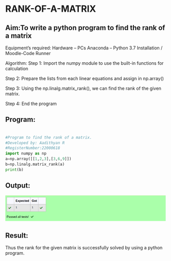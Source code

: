# RANK-OF-A-MATRIX
## Aim:To write a python program to find the rank of a matrix

Equipment’s required:
                     Hardware – PCs
                     Anaconda – Python 3.7 Installation / Moodle-Code Runner

Algorithm:
Step 1:
      Import the numpy module to use the built-in functions for calculation

Step 2:
      Prepare the lists from each linear equations and assign in np.array()
      
Step 3:
       Using the np.linalg.matrix_rank(), we can find the rank of the given matrix.

Step 4:
      End the program 

## Program:
```python

#Program to find the rank of a matrix.
#Developed by: Aadithyan R
#RegisterNumber:22000618
import numpy as np 
a=np.array([[1,2,3],[3,6,9]])
b=np.linalg.matrix_rank(a)
print(b)
```

## Output:
![output](rank.png)
## Result:
Thus the rank for the given matrix is successfully solved by  using a python program.

